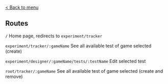 [< Back to menu](../../README.md)


## Routes

`/` Home page, redirects to `experiment/tracker`

`experiment/tracker/:gameName` See all available test of game selected (create)

`experiment/designer/:gameName/tests/:testName` Edit selected test

`root/tracker/:gameName` See all available test of game selected (create and remove)